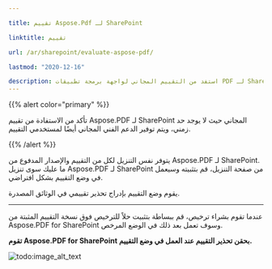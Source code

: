 ```yaml
---

title: تقييم Aspose.Pdf لـ SharePoint

linktitle: تقييم

url: /ar/sharepoint/evaluate-aspose-pdf/

lastmod: "2020-12-16"

description: استفد من التقييم المجاني لواجهة برمجة تطبيقات PDF لـ SharePoint حيث لا يوجد حد زمني، ويتم توفير الدعم الفني المجاني أيضًا لمستخدمي التقييم.
---
```

{{% alert color="primary" %}}

تأكد من الاستفادة من تقييم Aspose.PDF لـ SharePoint المجاني حيث لا يوجد حد زمني، ويتم توفير الدعم الفني المجاني أيضًا لمستخدمي التقييم.

{{% /alert %}}

يتوفر نفس التنزيل لكل من التقييم والإصدار المدفوع من Aspose.PDF لـ SharePoint. ما عليك سوى تنزيل Aspose.PDF لـ SharePoint من صفحة التنزيل، قم بتثبيته وسيعمل في وضع التقييم بشكل افتراضي.

يقوم وضع التقييم بإدراج تحذير تقييمي في الوثائق المصدرة.

--- 
عندما تقوم بشراء ترخيص، قم ببساطة بتثبيت حلاً للترخيص فوق نسخة التقييم المثبتة من Aspose.PDF for SharePoint وسوف تعمل بعد ذلك في الوضع المرخص.



**تقوم Aspose.PDF for SharePoint بحقن تحذير التقييم عند العمل في وضع التقييم.**



![todo:image_alt_text](evaluate-aspose-pdf_1.png)
```